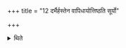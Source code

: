 +++
title = "12 दर्भैर्हस्तेन वापिधायोत्तिष्ठति सूर्यो"

+++

<details><summary>थिते</summary>

दर्भैर्हस्तेन वापिधायोत्तिष्ठति सूर्यो मा देवो देवेभ्यः पात्विति १२
</details>
